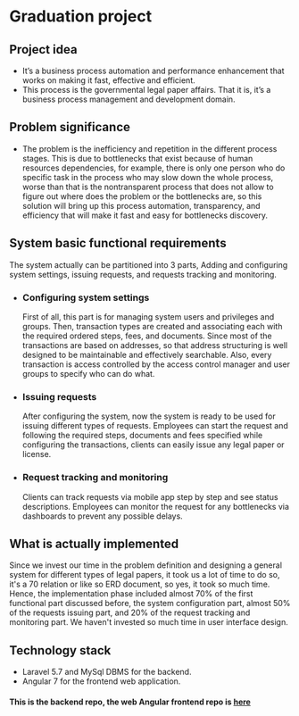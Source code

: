 # Graduation project

## Project idea

* It’s a business process automation and performance enhancement that works on making it fast, effective and efficient.
* This process is the governmental legal paper affairs. That it is, it’s a business process management and development domain.

## Problem significance

* The problem is the inefficiency and repetition in the different process stages. This is due to bottlenecks that exist because of human resources dependencies, for example, there is only one person who do specific task in the process who may slow down the whole process, worse than that is the nontransparent process that does not allow to figure out where does the problem or the bottlenecks are, so this solution will bring up this process automation, transparency, and efficiency that will make it fast and easy for bottlenecks discovery.

## System basic functional requirements

The system actually can be partitioned into 3 parts, Adding and configuring system settings, issuing requests, and requests tracking and monitoring.

* ### Configuring system settings

    First of all, this part is for managing system users and privileges and groups. Then, transaction types are created and associating each with the required ordered steps, fees, and documents. Since most of the transactions are based on addresses, so that address structuring is well designed to be maintainable and effectively searchable. Also, every transaction is access controlled by the access control manager and user groups to specify who can do what.

* ### Issuing requests

    After configuring the system, now the system is ready to be used for issuing different types of requests. Employees can start the request and following the required steps, documents and fees specified while configuring the transactions, clients can easily issue any legal paper or license.

* ### Request tracking and monitoring

    Clients can track requests via mobile app step by step and see status descriptions. Employees can monitor the request for any bottlenecks via dashboards to prevent any possible delays.

## What is actually implemented

Since we invest our time in the problem definition and designing a general system for different types of legal papers, it took us a lot of time to do so, it's a 70 relation or like so ERD document, so yes, it took so much time. Hence, the implementation phase included almost 70% of the first functional part discussed before, the system configuration part, almost 50% of the requests issuing part, and 20% of the request tracking and monitoring part. We haven't invested so much time in user interface design.

## Technology stack
* Laravel 5.7 and MySql DBMS for the backend.
* Angular 7 for the frontend web application.

#### This is the backend repo, the web Angular frontend repo is [here](https://github.com/MouhammedElshaaer/autogov-front-end)
